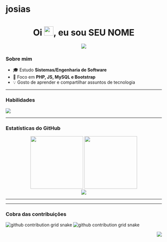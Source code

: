 # josias
<!-- Cabeçalho -->
<h1 align="center">Oi <img src="https://raw.githubusercontent.com/rahulbanerjee26/githubAboutMeGenerator/main/icons/hand.gif" width="30"/>, eu sou SEU NOME</h1>

<p align="center">
  <!-- Texto digitando -->
  <img src="https://readme-typing-svg.demolab.com?font=Fira+Code&pause=1200&center=true&vCenter=true&width=600&lines=Dev+em+forma%C3%A7%C3%A3o;Amante+de+back-end+e+front-end;Aprendendo+todo+dia+%F0%9F%92%AA" />
</p>

### Sobre mim
- 🎓 Estudo **Sistemas/Engenharia de Software**
- 🚀 Foco em **PHP, JS, MySQL e Bootstrap**
- 💡 Gosto de aprender e compartilhar assuntos de tecnologia

---

### Habilidades
<p align="left">
  <img src="https://skillicons.dev/icons?i=html,css,js,ts,react,php,laravel,mysql,bootstrap,git,github,vscode,linux" />
</p>

---

### Estatísticas do GitHub
<div align="center">
  <!-- Cards de stats -->
  <img height="170" src="https://github-readme-stats.vercel.app/api?username=SEU_USUARIO&show_icons=true&theme=radical&include_all_commits=true&count_private=true" />
  <img height="170" src="https://github-readme-stats.vercel.app/api/top-langs/?username=SEU_USUARIO&layout=compact&theme=radical&langs_count=8" />
  
  <!-- Streak (sequência de commits) -->
  <br/>
  <img src="https://streak-stats.demolab.com?user=SEU_USUARIO&theme=radical&hide_border=false" />
</div>

---

---

### Cobra das contribuições
<!-- mostra versão dark e light automaticamente -->
![github contribution grid snake](https://github.com/SEU_USUARIO/SEU_USUARIO/blob/output/github-contribution-grid-snake-dark.svg#gh-dark-mode-only)
![github contribution grid snake](https://github.com/SEU_USUARIO/SEU_USUARIO/blob/output/github-contribution-grid-snake.svg#gh-light-mode-only)

<!-- Contador de visitas (opcional) -->
<p align="right">
  <img src="https://komarev.com/ghpvc/?username=SEU_USUARIO&color=blueviolet" />
</p>
